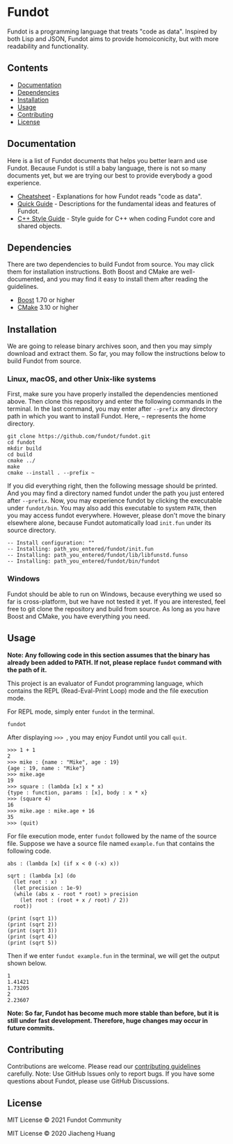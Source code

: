 # Fundot

Fundot is a  programming language that treats "code as data". Inspired by both Lisp and JSON, Fundot aims to provide homoiconicity, but with more readability and functionality.

## Contents

* [Documentation](#documentation)
* [Dependencies](#dependencies)
* [Installation](#installation)
* [Usage](#usage)
* [Contributing](#contributing)
* [License](#license)

## Documentation

Here is a list of Fundot documents that helps you better learn and use Fundot. Because Fundot is still a baby language, there is not so many documents yet, but we are trying our best to provide everybody a good experience.

* [Cheatsheet](doc/cheatsheet.md) - Explanations for how Fundot reads "code as data".
* [Quick Guide](doc/quick_guide.md) - Descriptions for the fundamental ideas and features of Fundot.
* [C++ Style Guide](doc/cpp_style.md) - Style guide for C++ when coding Fundot core and shared objects.

## Dependencies

There are two dependencies to build Fundot from source. You may click them for installation instructions. Both Boost and CMake are well-documented, and you may find it easy to install them after reading the guidelines.

* [Boost](https://www.boost.org/doc/libs/1_75_0/more/getting_started/index.html) 1.70 or higher
* [CMake](https://cmake.org/install/) 3.10 or higher

## Installation

We are going to release binary archives soon, and then you may simply download and extract them. So far, you may follow the instructions below to build Fundot from source.

### Linux, macOS, and other Unix-like systems

First, make sure you have properly installed the dependencies mentioned above. Then clone this repository and enter the following commands in the terminal. In the last command, you may enter after `--prefix` any directory path in which you want to install Fundot. Here, `~` represents the home directory.

```shell
git clone https://github.com/fundot/fundot.git
cd fundot
mkdir build
cd build
cmake ../
make
cmake --install . --prefix ~
```
If you did everything right, then the following message should be printed. And you may find a directory named fundot under the path you just entered after `--prefix`. Now, you may experience fundot by clicking the executable under `fundot/bin`. You may also add this executable to system `PATH`, then you may access fundot everywhere. However, please don't move the binary elsewhere alone, because Fundot automatically load `init.fun` under its source directory.

```shell
-- Install configuration: ""
-- Installing: path_you_entered/fundot/init.fun
-- Installing: path_you_entered/fundot/lib/libfunstd.funso
-- Installing: path_you_entered/fundot/bin/fundot
```

### Windows

Fundot should be able to run on Windows, because everything we used so far is cross-platform, but we have not tested it yet. If you are interested, feel free to git clone the repository and build from source. As long as you have Boost and CMake, you have everything you need.

## Usage

**Note: Any following code in this section assumes that the binary has already been added to PATH. If not, please replace `fundot` command with the path of it.**

This project is an evaluator of Fundot programming language, which contains the REPL (Read-Eval-Print Loop) mode and the file execution mode.

For REPL mode, simply enter `fundot` in the terminal.

```shell
fundot
```
After displaying `>>> `, you may enjoy Fundot until you call `quit`.

```Fundot
>>> 1 + 1
2
>>> mike : {name : "Mike", age : 19}
{age : 19, name : "Mike"} 
>>> mike.age
19
>>> square : (lambda [x] x * x)
{type : function, params : [x], body : x * x}
>>> (square 4)
16
>>> mike.age : mike.age + 16
35
>>> (quit)
```
For file execution mode, enter `fundot` followed by the name of the source file. Suppose we have a source file named `example.fun` that contains the following code.

```Fundot
abs : (lambda [x] (if x < 0 (-x) x))

sqrt : (lambda [x] (do
  (let root : x)
  (let precision : 1e-9)
  (while (abs x - root * root) > precision
    (let root : (root + x / root) / 2))
  root))

(print (sqrt 1))
(print (sqrt 2))
(print (sqrt 3))
(print (sqrt 4))
(print (sqrt 5))
```
Then if we enter `fundot example.fun` in the terminal, we will get the output shown below.

```
1
1.41421
1.73205
2
2.23607
```
**Note: So far, Fundot has become much more stable than before, but it is still under fast development. Therefore, huge changes may occur in future commits.**

## Contributing

Contributions are welcome. Please read our [contributing guidelines](docs/CONTRIBUTING.md) carefully. Note: Use GitHub Issues only to report bugs. If you have some questions about Fundot, please use GitHub Discussions.

## License

MIT License © 2021 Fundot Community

MIT License © 2020 Jiacheng Huang

